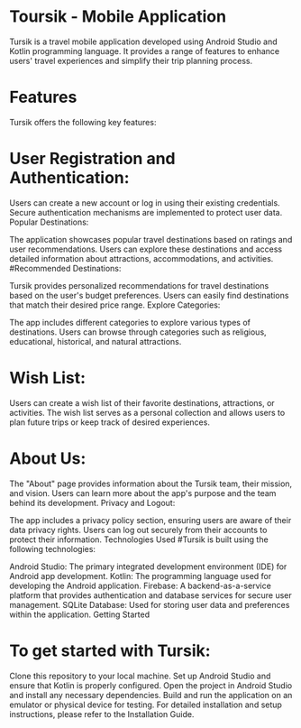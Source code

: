# Toursik - Mobile Application
Tursik is a travel mobile application developed using Android Studio and Kotlin programming language. It provides a range of features to enhance users' travel experiences and simplify their trip planning process.

# Features
Tursik offers the following key features:

# User Registration and Authentication:

Users can create a new account or log in using their existing credentials.
Secure authentication mechanisms are implemented to protect user data.
Popular Destinations:

The application showcases popular travel destinations based on ratings and user recommendations.
Users can explore these destinations and access detailed information about attractions, accommodations, and activities.
#Recommended Destinations:

Tursik provides personalized recommendations for travel destinations based on the user's budget preferences.
Users can easily find destinations that match their desired price range.
Explore Categories:

The app includes different categories to explore various types of destinations.
Users can browse through categories such as religious, educational, historical, and natural attractions.
# Wish List:

Users can create a wish list of their favorite destinations, attractions, or activities.
The wish list serves as a personal collection and allows users to plan future trips or keep track of desired experiences.
# About Us:

The "About" page provides information about the Tursik team, their mission, and vision.
Users can learn more about the app's purpose and the team behind its development.
Privacy and Logout:

The app includes a privacy policy section, ensuring users are aware of their data privacy rights.
Users can log out securely from their accounts to protect their information.
Technologies Used
#Tursik is built using the following technologies:

Android Studio: The primary integrated development environment (IDE) for Android app development.
Kotlin: The programming language used for developing the Android application.
Firebase: A backend-as-a-service platform that provides authentication and database services for secure user management.
SQLite Database: Used for storing user data and preferences within the application.
Getting Started
# To get started with Tursik:

Clone this repository to your local machine.
Set up Android Studio and ensure that Kotlin is properly configured.
Open the project in Android Studio and install any necessary dependencies.
Build and run the application on an emulator or physical device for testing.
For detailed installation and setup instructions, please refer to the Installation Guide.

